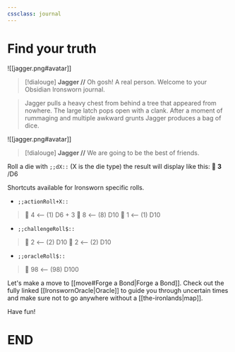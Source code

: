 ```yaml
---
cssclass: journal
---
```


# Find your truth

![[jagger.png#avatar]]
>[!dialouge]
>**Jagger //** Oh gosh! A real person. Welcome to your Obsidian Ironsworn journal.

> Jagger pulls a heavy chest from behind a tree that appeared from nowhere. The large latch pops open with a clank. After a moment of rummaging and multiple awkward grunts Jagger produces a bag of dice.

![[jagger.png#avatar]]
>[!dialouge]
>**Jagger //** We are going to be the best of friends.

Roll a die with `;;dX::` (X is the die type) the result will display like this: 🎲 __3__ /D6

Shortcuts available for Ironsworn specific rolls.

- `;;actionRoll+X::`
>🎲 4 ⟵ (1) D6 + 3
>🎲 8 ⟵ (8) D10
>🎲 1 ⟵ (1) D10

- `;;challengeRoll$::`
>🎲 2 ⟵ (2) D10
>🎲 2 ⟵ (2) D10

- `;;oracleRoll$::`
>🎲 98 ⟵ (98) D100

Let's make a move to [[move#Forge a Bond|Forge a Bond]]. Check out the fully linked [[IronswornOracle|Oracle]] to guide you through uncertain times and make sure not to go anywhere without a [[the-ironlands|map]].

Have fun!

# END
